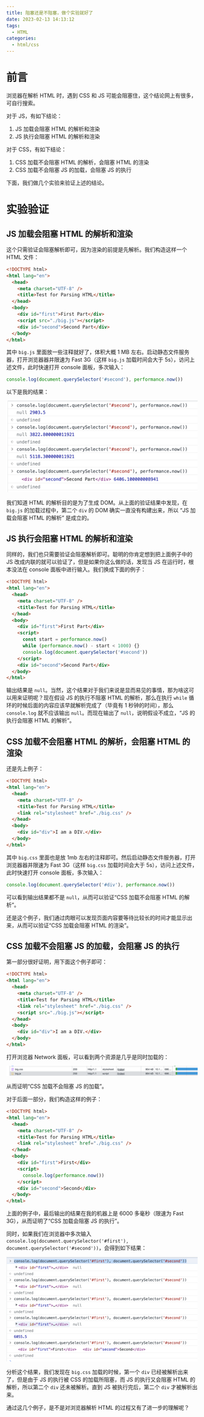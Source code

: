 ```yaml
---
title: 阻塞还是不阻塞，做个实验就好了
date: 2023-02-13 14:13:12
tags:
  - HTML
categories:
  - html/css
---
```


# 前言

浏览器在解析 HTML 时，遇到 CSS 和 JS 可能会阻塞住，这个结论网上有很多，可自行搜索。

对于 JS，有如下结论：

1. JS 加载会阻塞 HTML 的解析和渲染
2. JS 执行会阻塞 HTML 的解析和渲染

对于 CSS，有如下结论：

1. CSS 加载不会阻塞 HTML 的解析，会阻塞 HTML 的渲染
2. CSS 加载不会阻塞 JS 的加载，会阻塞 JS 的执行

下面，我们做几个实验来验证上述的结论。

# 实验验证

## JS 加载会阻塞 HTML 的解析和渲染

这个只需验证会阻塞解析即可，因为渲染的前提是先解析。我们构造这样一个 HTML 文件：

```html
<!DOCTYPE html>
<html lang="en">
  <head>
    <meta charset="UTF-8" />
    <title>Test for Parsing HTML</title>
  </head>
  <body>
    <div id="first">First Part</div>
    <script src="./big.js"></script>
    <div id="second">Second Part</div>
  </body>
</html>
```

其中 `big.js` 里面放一些注释就好了，体积大概 1 MB 左右。启动静态文件服务器，打开浏览器器并限速为 Fast 3G（这样 `big.js` 加载时间会大于 5s），访问上述文件，此时快速打开 console 面板，多次输入：

```js
console.log(document.querySelector('#second'), performance.now())
```

以下是我的结果：

![](./parse-html/1.png)

我们知道 HTML 的解析目的是为了生成 DOM。从上面的验证结果中发现，在 `big.js` 的加载过程中，第二个 `div` 的 DOM 确实一直没有构建出来，所以 “JS 加载会阻塞 HTML 的解析” 是成立的。

## JS 执行会阻塞 HTML 的解析和渲染

同样的，我们也只需要验证会阻塞解析即可。聪明的你肯定想到把上面例子中的 JS 改成内联的就可以验证了，但是如果你这么做的话，发现当 JS 在运行时，根本没法在 console 面板中进行输入。我们换成下面的例子：

```html
<!DOCTYPE html>
<html lang="en">
  <head>
    <meta charset="UTF-8" />
    <title>Test for Parsing HTML</title>
  </head>
  <body>
    <div id="first">First Part</div>
    <script>
      const start = performance.now()
      while (performance.now() - start < 1000) {}
      console.log(document.querySelector('#second'))
    </script>
    <div id="second">Second Part</div>
  </body>
</html>
```

输出结果是 `null`。当然，这个结果对于我们来说是显而易见的事情，那为啥这可以用来证明呢？现在假设 JS 的执行不阻塞 HTML 的解析，那么在执行 `while` 循环的时候后面的内容应该早就解析完成了（毕竟有 1 秒钟的时间），那么 `console.log` 就不应该输出 `null`。而现在输出了 `null`，说明假设不成立，“JS 的执行会阻塞 HTML 的解析”。

## CSS 加载不会阻塞 HTML 的解析，会阻塞 HTML 的渲染

还是先上例子：

```html
<!DOCTYPE html>
<html lang="en">
  <head>
    <meta charset="UTF-8" />
    <title>Test for Parsing HTML</title>
    <link rel="stylesheet" href="./big.css" />
  </head>
  <body>
    <div id="div">I am a DIV.</div>
  </body>
</html>
```

其中 `big.css` 里面也是放 1mb 左右的注释即可。然后启动静态文件服务器，打开浏览器器并限速为 Fast 3G（这样 `big.css` 加载时间会大于 5s），访问上述文件，此时快速打开 console 面板，多次输入：

```js
console.log(document.querySelector('#div'), performance.now())
```

可以看到输出结果都不是 `null`，从而可以验证“CSS 加载不会阻塞 HTML 的解析”。

还是这个例子，我们通过肉眼可以发现页面内容要等待比较长的时间才能显示出来，从而可以验证“CSS 加载会阻塞 HTML 的渲染”。

## CSS 加载不会阻塞 JS 的加载，会阻塞 JS 的执行

第一部分很好证明，用下面这个例子即可：

```html
<!DOCTYPE html>
<html lang="en">
  <head>
    <meta charset="UTF-8" />
    <title>Test for Parsing HTML</title>
    <link rel="stylesheet" href="./big.css" />
    <script src="./big.js"></script>
  </head>
  <body>
    <div id="div">I am a DIV.</div>
  </body>
</html>
```

打开浏览器 Network 面板，可以看到两个资源是几乎是同时加载的：

![](./parse-html/2.png)

从而证明“CSS 加载不会阻塞 JS 的加载”。

对于后面一部分，我们构造这样的例子：

```html
<!DOCTYPE html>
<html lang="en">
  <head>
    <meta charset="UTF-8" />
    <title>Test for Parsing HTML</title>
    <link rel="stylesheet" href="./big.css" />
  </head>
  <body>
    <div id="first">First</div>
    <script>
      console.log(performance.now())
    </script>
    <div id="second">Second</div>
  </body>
</html>
```

上面的例子中，最后输出的结果在我的机器上是 6000 多毫秒（限速为 Fast 3G），从而证明了“CSS 加载会阻塞 JS 的执行”。

同时，如果我们在浏览器中多次输入 `console.log(document.querySelector('#first'), document.querySelector('#second'))`，会得到如下结果：

![](./parse-html/3.png)

分析这个结果，我们发现在 `big.css` 加载的时候，第一个 `div` 已经被解析出来了，但是由于 JS 的执行被 CSS 的加载所阻塞，而 JS 的执行又会阻塞 HTML 的解析，所以第二个 `div` 还未被解析。直到 JS 被执行完后，第二个 `div` 才被解析出来。

通过这几个例子，是不是对浏览器解析 HTML 的过程又有了进一步的理解呢？
